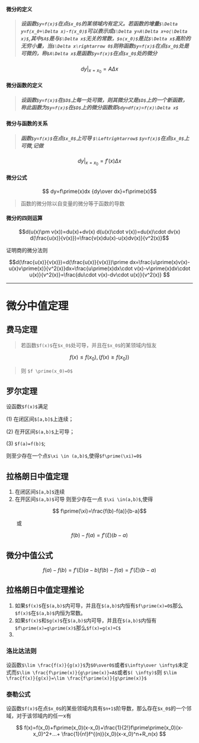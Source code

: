 #### 微分的定义
> ##### 设函数`$y=f(x)$`在点`$x_0$`的某领域内有定义。若函数的增量`$\Delta y=f(x_0+\Delta x)-f(x_0)$`可以表示成`$\Delta y=A\Delta x+o(\Delta x)$`,其中`$A$`是与`$\Delta x$`无关的常数，`$o(x_0)$`是比`$\Delta x$`高阶的无穷小量，当`$\Delta x\rightarrow 0$`则称函数`$y=f(x)$`在点`$x_0$`处是**可微**的，称`$A\Delta x$`是函数`$y=f(x)$`在点`$x_0$`处的**微分**
```math
    dy|_{x=x_0}=A\Delta x
```

#### 微分函数的定义
> ##### 设函数`$y=f(x)$`在`$D$`上每一处可微，则其微分又是`$D$`上的一个新函数，称此函数为`$y=f(x)$`在`$D$`上的微分函数即`$dy=df(x)=f(x)\Delta x$`


#### 微分与函数的关系

> ##### 函数`$y=f(x)$`在点`$x_0$`上可导 **`$\Leftrightarrow$`** `$y=f(x)$`在点`$x_0$`上可微,记做
```math
dy|_{x=x_0}=f\prime(x)\Delta x
```

#### 微分公式
```math
    dy=f\prime(x)dx
    
    {dy\over dx}=f\prime(x)
```
> 函数的微分除以自变量的微分等于函数的导数

#### 微分的四则运算
```math
d(u(x)\pm v(x))=du(x)+dv(x)

d(u(x)\cdot v(x))=du(x)\cdot dv(x)

d(\frac{u(x)}{v(x)})=\frac{v(x)du(x)-u(x)dv(x)}{v^2(x)}
```
证明商的微分法则
```math
d(\frac{u(x)}{v(x)})=d(\frac{u(x)}{v(x)})\prime dx=\frac{u\prime(x)v(x)-u(x)v\prime(x)}{v^2(x)}dx=\frac{u\prime(x)dx\cdot v(x)-v\prime(x)dx\cdot u(x)}{v^2(x)}=\frac{du\cdot v(x)-dv\cdot u(x)}{v^2(x)}    
```
*****
# 微分中值定理

## 费马定理
> 若函数`$f(x)$`在`$x_0$`处可导，并且在`$x_0$`的某领域内恒友
```math
    f(x) \leqslant f(x_0),(f(x) \geqslant f(x_0))
```
> 则 `$f \prime(x_0)=0$`

## 罗尔定理
设函数`$f(x)$`满足

(1) 在闭区间`$[a,b]$`上连续；

(2) 在开区间`$(a,b)$`上可导；

(3) `$f(a)=f(b)$`;

则至少存在一个点`$\xi \in (a,b)$`,使得`$f\prime(\xi)=0$`

## 拉格朗日中值定理

1. 在闭区间`$[a,b]$`连续
2. 在开区间`$(a,b)$`可导 则至少存在一点 `$\xi \in(a,b)$`,使得
```math
    f\prime(\xi)=\frac{f(b)-f(a)}{b-a}
```
&emsp;&emsp;或
```math
    f(b)-f(a)=f\prime(\xi)(b-a)
```

## 微分中值公式
```math
    f(a)-f(b)=f\prime(\xi)(a-b)
    
    f(b)-f(a)=f\prime(\xi)(b-a)
```


## 拉格朗日中值定理推论
1. 如果`$f(x)$`在`$(a,b)$`内可导，并且在`$(a,b)$`内恒有`$f\prime(x)=0$`那么`$f(x)$`在`$(a,b)$`内恒为常数。
2. 如果`$f(x)$`和`$g(x)$`在`$(a,b)$`内可导，并且在`$(a,b)$`内恒有`$f\prime(x)=g\prime(x)$`那么`$f(x)=g(x)+C$`
3. 

### 洛比达法则
设函数`$\lim \frac{f(x)}{g(x)}$`为`$0\over0$`或者`$\infty\over \infty$`未定式而`$\lim \frac{f\prime(x)}{g\prime(x)}=A$`或者`$( \infty)$`则
`$\lim \frac{f(x)}{g(x)}=\lim \frac{f\prime(x)}{g\prime(x)}$`

### 泰勒公式

设函数`$f(x)$`在点`$x_0$`的某些领域内具有`$n+1$`阶导数，那么存在`$x_0$`的一个邻域，对于该邻域内的任一x有

```math
    f(x)=f(x_0)+f\prime(x_0)(x-x_0)+\frac{1}{2!}f\prime\prime(x_0)(x-x_0)^2+...+
    
    \frac{1}{n!}f^{(n)}(x_0)(x-x_0)^n+R_n(x)
    
```